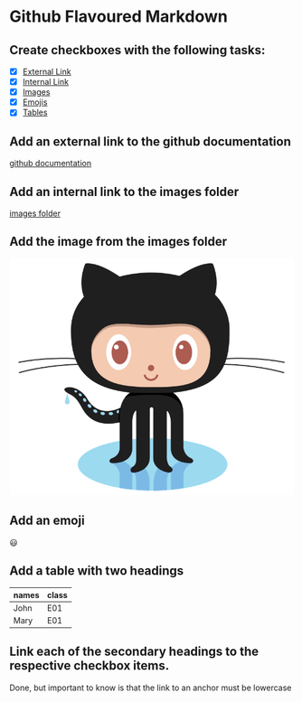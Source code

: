 # Github Flavoured Markdown


## Create checkboxes with the following tasks: 
- [X] [External Link](#add-an-external-link-to-the-github-documentation)
- [X] [Internal Link](#add-an-internal-link-to-the-images-folder)
- [X] [Images](#add-the-image-from-the-images-folder)
- [X] [Emojis](#add-an-emoji) 
- [X] [Tables](#add-a-table-with-two-headings) 

## Add an external link to the github documentation
[github documentation](https://help.github.com/en)

## Add an internal link to the images folder
[images folder](images/)

## Add the image from the images folder 
![logo](images/logo.png)

## Add an emoji 
:smiley:

## Add a table with two headings

| names                   | class               |
|-------------------------|---------------------|
| John                    | E01                 |
| Mary                    | E01                 |


## Link each of the secondary headings to the respective checkbox items.
Done, but important to know is that the link to an anchor must be lowercase
